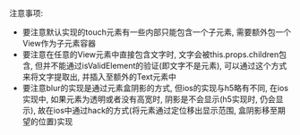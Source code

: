 
注意事项:
* 要注意默认实现的touch元素有一些内部只能包含一个子元素, 需要额外包一个View作为子元素容器
* 要注意在任意的View元素中直接包含文字时, 文字会被this.props.children包含,
但并不能通过isValidElement的验证(即文字不是元素), 可以通过这个方式来将文字提取出, 并插入至额外的Text元素中
* 要注意blur的实现是通过元素盒阴影的方式, 但ios的实现与h5略有不同, 在ios实现中, 如果元素为透明或者没有高宽时,
阴影是不会显示(h5实现时, 仍会显示), 故在ios中通过hack的方式(将元素通过定位移出显示范围, 盒阴影移至期望的位置)实现

